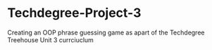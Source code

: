 # Techdegree-Project-3
Creating an OOP phrase guessing game as apart of the Techdegree Treehouse Unit 3 currciuclum
